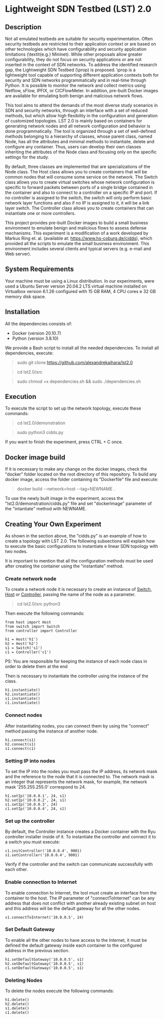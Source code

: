 # Lightweight SDN Testbed (LST) 2.0
## Description
Not all emulated testbeds are suitable for security experimentation. Often security testbeds are restricted to their application context or are based on other technologies which have configurability and security application limitations (\textit{e.g.} Mininet). While other proposals allow greater configurability, they do not focus on security applications or are not inserted in the context of SDN networks. To address the identified research gap, the Lightweight SDN Testbed (\prop) is proposed. \prop is a lightweight tool capable of supporting different application contexts both for security and SDN networks programmatically and in real-time through Python. It is possible to monitor the network and collect metrics using Netflow, sFlow, IPFIX, or CICFlowMeter. In addition, pre-built Docker images are available for emulating both benign and malicious network flows.

This tool aims to attend the demands of the most diverse study scenarios in SDN and security networks, through an interface with a set of reduced methods, but which allow high flexibility in the configuration and generation of customized topologies. LST 2.0 is mainly based on containers for generating network nodes and all network configuration and behavior is done programmatically. The tool is organized through a set of well-defined methods belonging to a hierarchy of classes, whose parent class, named Node, has all the attributes and minimal methods to instantiate, delete and configure any container. Thus, users can develop their own classes inheriting the attributes of the Node class and focusing only on the specific settings for the study.

By default, three classes are implemented that are specializations of the Node class. The Host class allows you to create containers that will be common nodes that will consume some service on the network. The Switch class allows you to create virtual switches whose network configuration is specific to forward packets between ports of a single bridge contained in the container and also to connect to a controller on a specific IP and port. If no controller is assigned to the switch, the switch will only perform basic network layer functions and also if no IP is assigned to it, it will be a link layer switch. The Controller class allows you to create containers that can instantiate one or more controllers.

This project provides pre-built Docker images to build a small business environment to emulate benign and malicious flows to assess defense mechanisms. This experiment is a modification of a work developed by Markus Ring et. al. (available at: https://www.hs-coburg.de/cidds), which provided all the scripts to emulate the small business environment. This environment includes several clients and typical servers (e.g. e-mail and Web server). 

## System Requirements
Your machine must be using a Linux distribution. In our experiments, were used a Ubuntu Server version 20.04.2 LTS virtual machine installed on Virtualbox version 6.1.26 configured with 15 GB RAM, 4 CPU cores e 32 GB memory disk space.

## Installation
All the dependencies consists of:
- Docker (version 20.10.7)
- Python (version 3.8.10)

We provide a Bash script to install all the needed dependencies. To install all dependencies, execute:

> sudo git clone https://github.com/alexandrekaihara/lst2.0

> cd lst2.0/src

> sudo chmod +x dependencies.sh && sudo ./dependencies.sh

## Execution
To execute the script to set up the network topology, execute these commands:

> cd lst2.0/demonstration

> sudo python3 cidds.py

If you want to finish the experiment, press CTRL + C once.

## Docker image build
If it is necessary to make any change on the docker images, check the "docker" folder located on the root directory of this repository. To build any docker image, access the folder containing its "Dockerfile" file and execute:

> docker build --network=host --tag=NEWNAME .

To use the newly built image in the experiment, access the "lst2.0/demonstration/cidds.py" file and set "dockerImage" parameter of the "intantiate" method with NEWNAME.

## Creating Your Own Experiment
As shown in the section above, the "cidds.py" is an example of how to create a topology with LST 2.0. The following subsections will explain how to execute the basic configurations to instantiate e linear SDN topology with two nodes.

It is important to mention that all the configuration methods must be used after creating the container using the "instantiate" method.

### Create network node
To create a network node it is necessary to create an instance of [Switch](lst2.0/src/Switch.py), [Host](lst2.0/src/Host) or [Controller](lst2.0/src/Controller), passing the name of the node as a parameter.

> cd lst2.0/src
> python3

Then execute the following commands:

```
from host import Host
from switch import Switch
from controller import Controller

h1 = Host('h1')
h2 = Host('h2')
s1 = Switch('s1')
c1 = Controller('c1')
```

PS: You are responsible for keeping the instance of each node class in order to delete them at the end

Then is necessary to instantiate the controller using the instance of the class.

```
h1.instantiate()
h2.instantiate()
s1.instantiate()
c1.instantiate()
```

### Connect nodes
After instantiating nodes, you can connect them by using the "connect" method passing the instance of another node.

```
h1.connect(s1)
h2.connect(s1)
s1.connect(c1)
```

### Setting IP into nodes
To set the IP into the nodes you must pass the IP address, its network mask and the reference to the node that it is connected to. The network mask is an integer that represents the network mask, for example, the network mask '255.255.255.0' correspond to 24.

```
h1.setIp('10.0.0.1', 24, s1)
h2.setIp('10.0.0.2', 24, s1)
s1.setIp('10.0.0.3', 24)
c1.setIp('10.0.0.4', 24, s1)
```

### Set up the controller
By default, the Controller instance creates a Docker container with the Ryu controller installer inside of it. To instantiate the controller and connect it to a switch you must execute:

```
c1.initController('10.0.0.4', 9001)
s1.setController('10.0.0.4', 9001)
```

Verify if the controller and the switch can communicate successfully with each other.

### Enable connection to Internet
To enable connection to Internet, the tool must create an interface from the container to the host. The IP parameter of "connectToInternet" can be any address that does not conflict with another already existing subnet on host and this address will be the default gateway for all the other nodes.

```
s1.connectToInternet('10.0.0.5', 24)
```

### Set Default Gateway
To enable all the other nodes to have access to the Internet, it must be defined the default gateway inside each container to the configured address in the previous section.

```
h1.setDefaultGateway('10.0.0.5', s1)
h2.setDefaultGateway('10.0.0.5', s1)
c1.setDefaultGateway('10.0.0.5', s1)
```

### Deleting Nodes
To delete the nodes execute the following commands:

```
h1.delete()
h2.delete()
s1.delete()
c1.delete()
```
